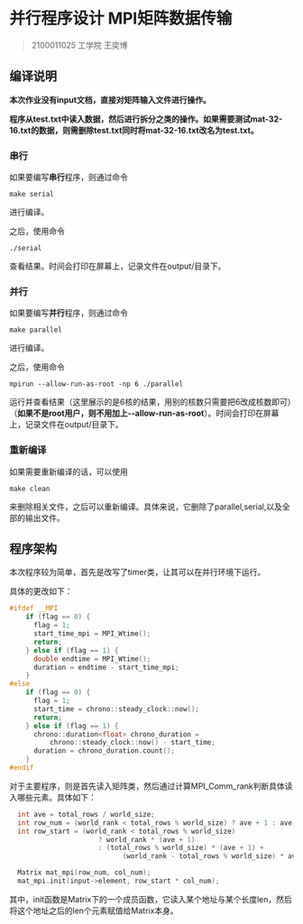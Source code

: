 # 并行程序设计 MPI矩阵数据传输
 
>2100011025 工学院 王奕博

## 编译说明

**本次作业没有input文档，直接对矩阵输入文件进行操作。**

**程序从test.txt中读入数据，然后进行拆分之类的操作。如果需要测试mat-32-16.txt的数据，则需删除test.txt同时将mat-32-16.txt改名为test.txt。**

### 串行

如果要编写**串行**程序，则通过命令
```
make serial
```
进行编译。

之后，使用命令
```
./serial
```
查看结果。时间会打印在屏幕上，记录文件在output/目录下。

### 并行

如果要编写**并行**程序，则通过命令
```
make parallel
```
进行编译。

之后，使用命令
```
mpirun --allow-run-as-root -np 6 ./parallel
```
运行并查看结果（这里展示的是6核的结果，用别的核数只需要把6改成核数即可）（**如果不是root用户，则不用加上--allow-run-as-root**）。时间会打印在屏幕上，记录文件在output/目录下。

### 重新编译

如果需要重新编译的话，可以使用
```
make clean
```
来删除相关文件，之后可以重新编译。具体来说，它删除了parallel,serial,以及全部的输出文件。

## 程序架构

本次程序较为简单，首先是改写了timer类，让其可以在并行环境下运行。

具体的更改如下：
```c
#ifdef __MPI
    if (flag == 0) {
      flag = 1;
      start_time_mpi = MPI_Wtime();
      return;
    } else if (flag == 1) {
      double endtime = MPI_Wtime();
      duration = endtime - start_time_mpi;
    }
#else
    if (flag == 0) {
      flag = 1;
      start_time = chrono::steady_clock::now();
      return;
    } else if (flag == 1) {
      chrono::duration<float> chrono_duration =
          chrono::steady_clock::now() - start_time;
      duration = chrono_duration.count();
    }
#endif
```

对于主要程序，则是首先读入矩阵类，然后通过计算MPI_Comm_rank判断具体读入哪些元素。具体如下：
```c
  int ave = total_rows / world_size;
  int row_num = (world_rank < total_rows % world_size) ? ave + 1 : ave;
  int row_start = (world_rank < total_rows % world_size)
                      ? world_rank * (ave + 1)
                      : (total_rows % world_size) * (ave + 1) +
                            (world_rank - total_rows % world_size) * ave;

  Matrix mat_mpi(row_num, col_num);
  mat_mpi.init(input->element, row_start * col_num);
```
其中，init函数是Matrix下的一个成员函数，它读入某个地址与某个长度len，然后将这个地址之后的len个元素赋值给Matrix本身。

